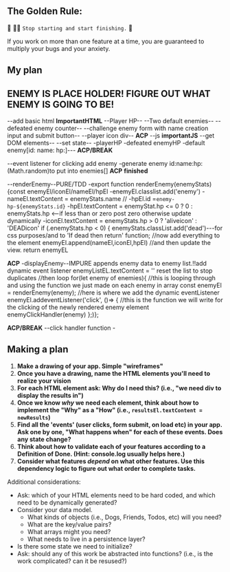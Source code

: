 ## The Golden Rule:

🦸 🦸‍♂️ `Stop starting and start finishing.` 🏁

If you work on more than one feature at a time, you are guaranteed to multiply your bugs and your anxiety.

## My plan

## ENEMY IS PLACE HOLDER! FIGURE OUT WHAT ENEMY IS GOING TO BE!

--add basic html
**ImportantHTML**
--Player HP--
--Two default enemies--
--defeated enemy counter--
--challenge enemy form with name creation input and submit button--
--player icon div--
**ACP**
--js
**importantJS**
--get DOM elements--
--set state--
-playerHP
-defeated enemyHP
-default enemy[id: name: hp:]---
**ACP/BREAK**

--event listener for clicking add enemy
-generate enemy id:name:hp:(Math.random)to put into enemies[]
**ACP**
**finished**

--renderEnemy--PURE/TDD
-export function renderEnemy(enemyStats) {const enemyEl/iconEl/nameEl/hpEl 
-enemyEl.classlist.add('enemy') 
-nameEl.textContent = enemyStats.name 
//
-hpEl.id =`enemy-hp-${enemyStats.id}`
-hpEl.textContent = enemyStat.hp <= 0 ? 0 : enemyStats.hp <--if less than or zero post zero otherwise update dynamically
-iconEl.textContent = enemyStats.hp > 0 ? 'aliveicon' : 'DEADicon'
if (.enemyStats.hp < 0) {
enemyStats.classList.add('dead')---for css purposes/and to 'If dead then return' function;
//now add everything to the element
enemyEl.append(nameEl,iconEl,hpEl)
//and then update the view.
return enemyEL

**ACP**
-displayEnemy--IMPURE appends enemy data to enemy list.!!add dynamic event listener
enemyListEL.textContent = '' reset the list to stop duplicates
//then loop
for(let enemy of enemies){
//this is looping through and using the function we just made on each enemy in array
const enemyEl =  renderEnemy(enemy);
//here is where we add the dynamic eventListener
enemyEl.addeventListener('click',  ()=>  {
 //this is the function we will write for the clicking of the newly rendered enemy element
  enemyClickHandler(enemy)
};)};

**ACP/BREAK**
--click handler function -

## Making a plan

1. **Make a drawing of your app. Simple "wireframes"**
1. **Once you have a drawing, name the HTML elements you'll need to realize your vision**
1. **For each HTML element ask: Why do I need this? (i.e., "we need div to display the results in")**
1. **Once we know _why_ we need each element, think about how to implement the "Why" as a "How" (i.e., `resultsEl.textContent = newResults`)**
1. **Find all the 'events' (user clicks, form submit, on load etc) in your app. Ask one by one, "What happens when" for each of these events. Does any state change?**
1. **Think about how to validate each of your features according to a Definition of Done. (Hint: console.log usually helps here.)**
1. **Consider what features _depend_ on what other features. Use this dependency logic to figure out what order to complete tasks.**

Additional considerations:

-   Ask: which of your HTML elements need to be hard coded, and which need to be dynamically generated?
-   Consider your data model.
    -   What kinds of objects (i.e., Dogs, Friends, Todos, etc) will you need?
    -   What are the key/value pairs?
    -   What arrays might you need?
    -   What needs to live in a persistence layer?
-   Is there some state we need to initialize?
-   Ask: should any of this work be abstracted into functions? (i.e., is the work complicated? can it be resused?)
